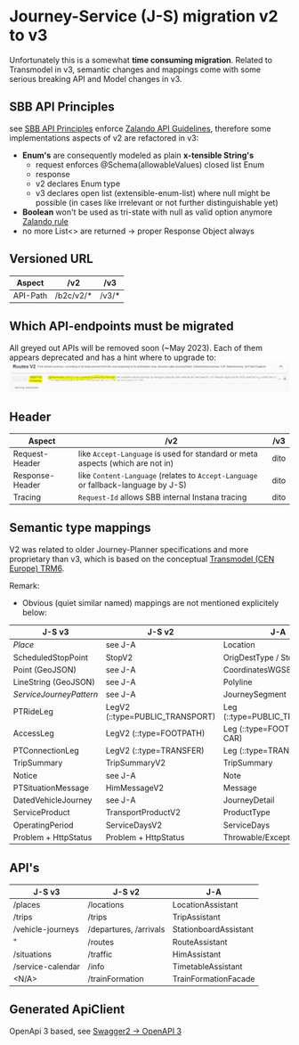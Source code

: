 # Journey-Service (J-S) migration v2 to v3
Unfortunately this is a somewhat **time consuming migration**.
Related to Transmodel in v3, semantic changes and mappings come with some serious breaking API and Model changes in v3.

## SBB API Principles
see [SBB API Principles](https://schweizerischebundesbahnen.github.io/api-principles/) enforce [Zalando API Guidelines](https://opensource.zalando.com/restful-api-guidelines/), therefore some implementations aspects of v2 are refactored in v3:
* **Enum's** are consequently modeled as plain **x-tensible String's**
    * request enforces @Schema(allowableValues) closed list Enum
    * response 
    *    v2 declares Enum type
    *    v3 declares open list (extensible-enum-list) where null might be possible (in cases like irrelevant or not further distinguishable yet)
* **Boolean** won't be used as tri-state with null as valid option anymore [Zalando rule](https://opensource.zalando.com/restful-api-guidelines/#122)
* no more List<> are returned -> proper Response Object always

## Versioned URL
| Aspect | /v2 | /v3 |
|--------|-------|-----|
|API-Path|/b2c/v2/* | /v3/* |

## Which API-endpoints must be migrated
All greyed out APIs will be removed soon (~May 2023). Each of them appears deprecated and has a hint where to upgrade to:
![Version JSON-definition](v2/resources/V2_toMigrate.png)

## Header

| Aspect | /v2 | /v3 |
|--------|-----------------------|-----|
|Request-Header	|like `Accept-Language` is used for standard or meta aspects (which are not in)|dito|
|Response-Header|like `Content-Language` (relates to `Accept-Language` or fallback-language by J-S)|dito|
|Tracing|`Request-Id` allows SBB internal Instana tracing|dito|

## Semantic type mappings

V2 was related to older Journey-Planner specifications and more proprietary than v3, which is based on the conceptual [Transmodel (CEN Europe) TRM6](https://www.transmodel-cen.eu/downloads/).

Remark:
* Obvious (quiet similar named) mappings are not mentioned explicitely below:

| J-S v3                   | J-S v2                          | J-A                           |
| ------------------------ | ------------------------------- |-----------------------------  |
| _Place_                  | see J-A                         | Location                      |
| ScheduledStopPoint       | StopV2                          | OrigDestType / StopType       |
| Point (GeoJSON)          | see J-A                         | CoordinatesWGS84              |
| LineString (GeoJSON)     | see J-A                         | Polyline                      |
| _ServiceJourneyPattern_  | see J-A                         | JourneySegment                |
| PTRideLeg                | LegV2 (::type=PUBLIC_TRANSPORT) | Leg (::type=PUBLIC_TRANSPORT) |
| AccessLeg                | LegV2 (::type=FOOTPATH)         | Leg (::type=FOOTPATH or CAR)  |
| PTConnectionLeg          | LegV2 (::type=TRANSFER)         | Leg (::type=TRANSFER)         |
| TripSummary              | TripSummaryV2                   | TripSummary                   |
| Notice                   | see J-A                         | Note                          |
| PTSituationMessage       | HimMessageV2                    | Message                       |
| DatedVehicleJourney      | see J-A                         | JourneyDetail                 |
| ServiceProduct           | TransportProductV2              | ProductType                   |
| OperatingPeriod          | ServiceDaysV2                   | ServiceDays                   |
| Problem + HttpStatus     | Problem + HttpStatus            | Throwable/Exception           |

## API's
| J-S v3                   | J-S v2                          | J-A                           |
| ------------------------ | ------------------------------- |-----------------------------  |
| /places                  | /locations                      | LocationAssistant             |
| /trips                   | /trips                          | TripAssistant                 |
| /vehicle-journeys        | /departures, /arrivals          | StationboardAssistant         |
|    "                     | /routes                         | RouteAssistant                |
| /situations              | /traffic                        | HimAssistant                  |
| /service-calendar        | /info                           | TimetableAssistant            |
| <N/A>                    | /trainFormation                 | TrainFormationFacade          |

## Generated ApiClient
OpenApi 3 based, see [Swagger2 -> OpenAPI 3](https://code.sbb.ch/projects/KI_FAHRPLAN/repos/journey-service/browse/journey-service-client/SwitchingSwagger2ToOpenApi3.md)
